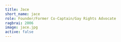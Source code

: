 ```yaml
---
title: Jace
short_name: jace
role: Founder/Former Co-Captain/Gay Rights Advocate
ragbrai: 2006
image: jace.jpg
active: false
---
```

